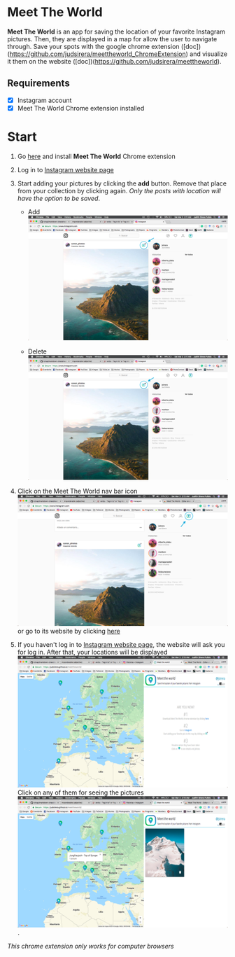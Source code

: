 # Meet The World
**Meet The World** is an app for saving the location of your favorite Instagram pictures. Then, they are displayed in a map for allow the user to navigate through. Save your spots with the google chrome extension ([doc])(https://github.com/judsirera/meettheworld_ChromeExtension) and visualize it them on the website ([doc])(https://github.com/judsirera/meettheworld).

## Requirements
- [x] Instagram account
- [x] Meet The World Chrome extension installed

# Start

1. Go [here](http://www.google.fr/) and install **Meet The World** Chrome extension

2. Log in to [Instagram website page](https://www.instagram.com/)

3. Start adding your pictures by clicking the **add** button. Remove that place from your collection by clicking again. *Only the posts with location will have the option to be saved*.
    * Add
![picture alt](screenshots/add_button.png "Add button")

    * Delete
![picture alt](screenshots/add_button.png "Delete button")

4. Click on the Meet The World nav bar icon ![picture alt](screenshots/icon.png "Meet The World") or go to its website by clicking [here](https://judsirera.github.io/meettheworld/)

5. If you haven't log in to [Instagram website page](https://www.instagram.com/), the website will ask you for log in. After that, your locations will be displayed ![picture alt](screenshots/meettheworld.png "Meet The World") Click on any of them for seeing the pictures ![picture alt](screenshots/meettheworld_location.png "Meet The World").


*This chrome extension only works for computer browsers*
